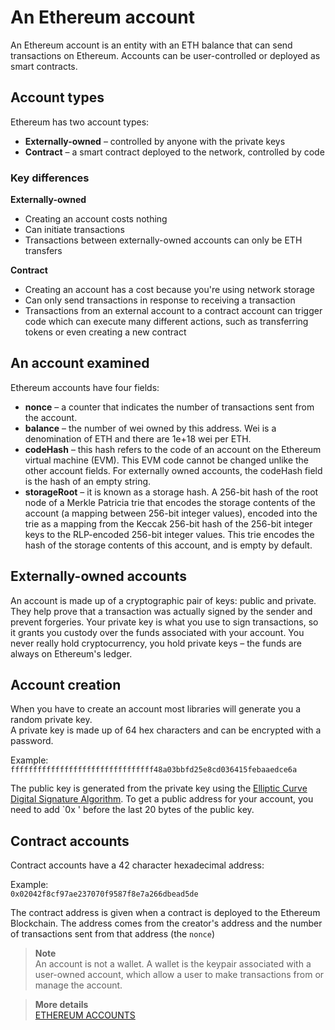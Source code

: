 # An Ethereum account

An Ethereum account is an entity with an ETH balance that can send transactions on Ethereum. Accounts can be user-controlled or deployed as smart contracts.  

## Account types

Ethereum has two account types:
* **Externally-owned** – controlled by anyone with the private keys
* **Contract** – a smart contract deployed to the network, controlled by code

### Key differences

**Externally-owned**
* Creating an account costs nothing
* Can initiate transactions
* Transactions between externally-owned accounts can only be ETH transfers  

**Contract**
* Creating an account has a cost because you're using network storage
* Can only send transactions in response to receiving a transaction
* Transactions from an external account to a contract account can trigger code which can execute many different actions, such as transferring tokens or even creating a new contract

## An account examined

Ethereum accounts have four fields:
* **nonce** – a counter that indicates the number of transactions sent from the account. 
* **balance** – the number of wei owned by this address. Wei is a denomination of ETH and there are 1e+18 wei per ETH.
* **codeHash** – this hash refers to the code of an account on the Ethereum virtual machine (EVM). This EVM code cannot be changed unlike the other account fields. For externally owned accounts, the codeHash field is the hash of an empty string.
* **storageRoot** – it is known as a storage hash. A 256-bit hash of the root node of a Merkle Patricia trie that encodes the storage contents of the account (a mapping between 256-bit integer values), encoded into the trie as a mapping from the Keccak 256-bit hash of the 256-bit integer keys to the RLP-encoded 256-bit integer values. This trie encodes the hash of the storage contents of this account, and is empty by default.

## Externally-owned accounts

An account is made up of a cryptographic pair of keys: public and private. They help prove that a transaction was actually signed by the sender and prevent forgeries. Your private key is what you use to sign transactions, so it grants you custody over the funds associated with your account. You never really hold cryptocurrency, you hold private keys – the funds are always on Ethereum's ledger.

## Account creation

When you have to create an account most libraries will generate you a random private key.  
A private key is made up of 64 hex characters and can be encrypted with a password.  

Example:  
`ffffffffffffffffffffffffffffffff48a03bbfd25e8cd036415febaaedce6a`  

The public key is generated from the private key using the [Elliptic Curve Digital Signature Algorithm](https://en.wikipedia.org/wiki/Elliptic_Curve_Digital_Signature_Algorithm). To get a public address for your account, you need to add `0x ' before the last 20 bytes of the public key.

## Contract accounts

Contract accounts have a 42 character hexadecimal address:  

Example:  
`0x02042f8cf97ae237070f9587f8e7a266dbead5de`  

The contract address is given when a contract is deployed to the Ethereum Blockchain. The address comes from the creator's address and the number of transactions sent from that address (the `nonce`)  

> **Note**  
> An account is not a wallet. A wallet is the keypair associated with a user-owned account, which allow a user to make transactions from or manage the account.

> **More details**  
> [ETHEREUM ACCOUNTS](https://ethereum.org/en/developers/docs/accounts/)